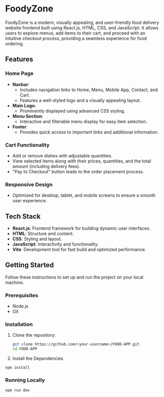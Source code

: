 # FoodyZone

FoodyZone is a modern, visually appealing, and user-friendly food delivery website frontend built using React.js, HTML, CSS, and JavaScript. It allows users to explore menus, add items to their cart, and proceed with an intuitive checkout process, providing a seamless experience for food ordering.

## Features

### Home Page
- **Navbar**: 
  - Includes navigation links to Home, Menu, Mobile App, Contact, and Cart.
  - Features a well-styled logo and a visually appealing layout.
- **Main Logo**: 
  - Prominently displayed using advanced CSS styling.
- **Menu Section**: 
  - Interactive and filterable menu display for easy item selection.
- **Footer**: 
  - Provides quick access to important links and additional information.

### Cart Functionality
- Add or remove dishes with adjustable quantities.
- View selected items along with their prices, quantities, and the total amount (including delivery fees).
- "Pay to Checkout" button leads to the order placement process.

### Responsive Design
- Optimized for desktop, tablet, and mobile screens to ensure a smooth user experience.

## Tech Stack
- **React.js**: Frontend framework for building dynamic user interfaces.
- **HTML**: Structure and content.
- **CSS**: Styling and layout.
- **JavaScript**: Interactivity and functionality.
- **Vite**: Development tool for fast build and optimized performance.

## Getting Started

Follow these instructions to set up and run the project on your local machine.

### Prerequisites
- Node.js
- Git

### Installation

1. Clone the repository:
   ```bash
   git clone https://github.com/<your-username>/FOOD-APP.git
   cd FOOD-APP

2. Install the Dependencies
```
npm install
```

### Running Locally
```
npm run dev
```


